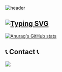 <div align="left">

![header](https://capsule-render.vercel.app/api?type=waving&color=timeGradient)


[![Typing SVG](https://readme-typing-svg.demolab.com?font=Fira+Code&weight=700&size=30&duration=1400&pause=2000&color=20A3F7&background=01FF7500&vCenter=true&random=false&width=450&height=100&lines=My+First+Github👋)](https://git.io/typing-svg)
---

[![Anurag's GitHub stats](https://github-readme-stats.vercel.app/api?username=YoungCheol-Lee)](https://github.com/anuraghazra/github-readme-stats)


## 📞 Contact 📞
<div style="display:flex; flex-direction:row;">
    <a href="mailto:ehong641@gmail.com">
        <img src="https://img.shields.io/badge/Gmail-EA4335?style=for-the-badge&logo=Gmail&logoColor=white"> 
    </a>
</div><br>